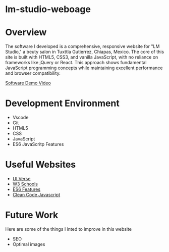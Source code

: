 # lm-studio-weboage
# Overview

The software I developed is a comprehensive, responsive website for "LM Studio," a beuty salon in Tuxttla Gutierrez, Chiapas, Mexico.
The core of this site is built with HTML5, CSS3, and vanilla JavaScript, with no reliance on frameworks like jQuery or React. This approach shows               fundamental JavaScript programming concepts while maintaining excellent performance and browser compatibility.

[Software Demo Video](http://youtube.link.goes.here)

# Development Environment
* Vscode
* Git
* HTML5
* CSS
* JavaScript
* ES6 JavaScritp Features

# Useful Websites


- [UI Verse](https://uiverse.io/)
- [W3 Schools](https://www.w3schools.com/)
- [ES6 Features](https://github.com/lukehoban/es6features)
- [Clean Code Javascript](https://github.com/ryanmcdermott/clean-code-javascript)

# Future Work

Here are some of the things I inted to improve in this website

- SEO
- Optimal images
